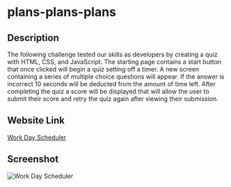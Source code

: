 # plans-plans-plans

## Description

The following challenge tested our skills as developers by creating a quiz with HTML, CSS, and JavaScript. The starting page contains a start button that once clicked will begin a quiz setting off a timer. A new screen containing a series of multiple choice questions will appear. If the answer is incorrect 10 seconds will be deducted from the amount of time left. After completing the quiz a score will be displayed that will allow the user to submit their score and retry the quiz again after viewing their submission.


## Website Link

[Work Day Scheduler](https://solis07.github.io/How-well-do-you-know-your-java/)

## Screenshot

![Work Day Scheduler](./assets/img/code-quiz.jpeg)